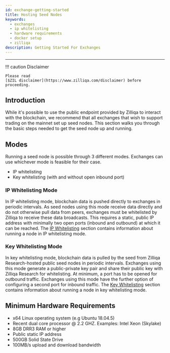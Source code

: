 ```yaml
---
id: exchange-getting-started
title: Hosting Seed Nodes
keywords:
  - exchanges
  - ip whitelisting
  - hardware requirements
  - docker setup
  - zilliqa
description: Getting Started For Exchanges
---
```


---

!!! caution Disclaimer

    Please read
    [$ZIL disclaimer](https://www.zilliqa.com/disclaimer) before proceeding.

## Introduction

While it's possible to use the public endpoint provided by Zilliqa to interact
with the blockchain, we recommend that all exchanges that wish to support
trading on the mainnet set up seed nodes. This section walks you through the
basic steps needed to get the seed node up and running.

## Modes

Running a seed node is possible through 3 different modes. Exchanges can use
whichever mode is feasible for their case.

- IP whitelisting
- Key whitelisting (with and without open inbound port)

### IP Whitelisting Mode

In IP whitelisting mode, blockchain data is pushed directly to exchanges in
periodic intervals. As seed nodes using this mode receive data directly and do
not otherwise pull data from peers, exchanges must be whitelisted by Zilliqa to
receive these data broadcasts. This requires a static, public IP address with
minimally two open ports (inbound and outbound) at which it can be reached. The
[IP Whitelisting](exchange-ip-whitelisting.md) section contains information about
running a node in IP whitelisting mode.

### Key Whitelisting Mode

In key whitelisting mode, blockchain data is pulled by the seed from Zilliqa
Research-hosted public seed nodes in periodic intervals. Exchanges using this
mode generate a public-private key pair and share their public key with Zilliqa
Research for whitelisting. At minimum, a port has to be opened for outbound
traffic. Exchanges using this mode have the further option of configuring a
second port for inbound traffic. The
[Key Whitelisting](exchange-key-whitelisting-1.md) section contains information
about running a node in key whitelisting mode.

## Minimum Hardware Requirements

- x64 Linux operating system (e.g Ubuntu 18.04.5)
- Recent dual core processor @ 2.2 GHZ. Examples: Intel Xeon (Skylake)
- 8GB DRR3 RAM or higher
- Public static IP address
- 500GB Solid State Drive
- 100MB/s upload and download bandwidth
